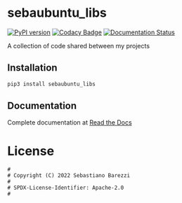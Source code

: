 # sebaubuntu_libs

[![PyPI version](https://img.shields.io/pypi/v/sebaubuntu_libs)](https://pypi.org/project/sebaubuntu_libs/)
[![Codacy Badge](https://app.codacy.com/project/badge/Grade/8c14dd62f48043fdadbc5a31361310f5)](https://app.codacy.com/gh/sebaubuntu-python/sebaubuntu_libs/dashboard?utm_source=gh&utm_medium=referral&utm_content=&utm_campaign=Badge_grade)
[![Documentation Status](https://readthedocs.org/projects/sebaubuntu_libs/badge/?version=latest)](https://sebaubuntu_libs.readthedocs.io/en/latest/?badge=latest)

A collection of code shared between my projects

## Installation

```sh
pip3 install sebaubuntu_libs
```

## Documentation

Complete documentation at [Read the Docs](https://sebaubuntu-libs.readthedocs.io)

# License

```
#
# Copyright (C) 2022 Sebastiano Barezzi
#
# SPDX-License-Identifier: Apache-2.0
#
```
